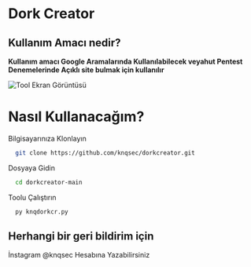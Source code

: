 # Dork Creator
## Kullanım Amacı nedir?
**Kullanım amacı Google Aramalarında Kullanılabilecek veyahut Pentest Denemelerinde Açıklı site bulmak için kullanılır**

![Tool Ekran Görüntüsü](https://cdn.discordapp.com/attachments/1084203203006038039/1092384360000405565/dcpp.png)

# Nasıl Kullanacağım?

Bilgisayarınıza Klonlayın

```bash
  git clone https://github.com/knqsec/dorkcreator.git
```

Dosyaya Gidin

```bash
  cd dorkcreator-main
```

Toolu Çalıştırın


```bash
  py knqdorkcr.py
```

## Herhangi bir geri bildirim için

İnstagram @knqsec Hesabına Yazabilirsiniz
